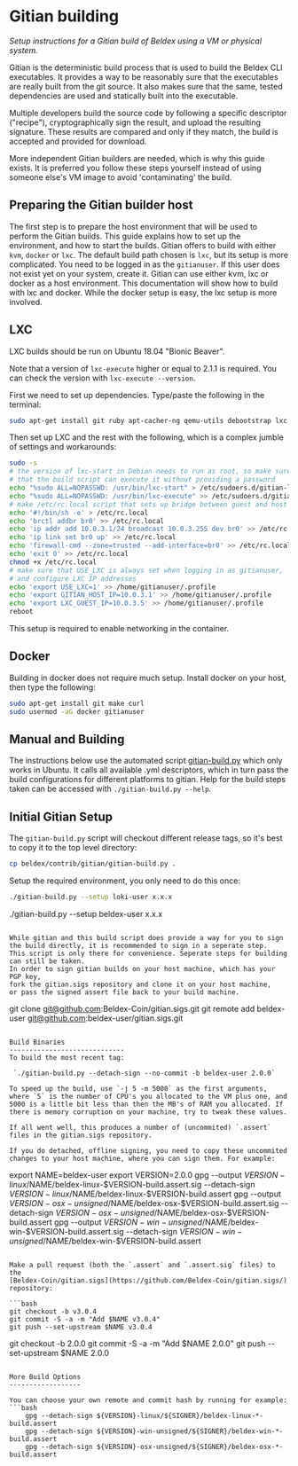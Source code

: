 Gitian building
================

*Setup instructions for a Gitian build of Beldex using a VM or physical system.*

Gitian is the deterministic build process that is used to build the Beldex CLI
executables. It provides a way to be reasonably sure that the
executables are really built from the git source. It also makes sure that
the same, tested dependencies are used and statically built into the executable.

Multiple developers build the source code by following a specific descriptor
("recipe"), cryptographically sign the result, and upload the resulting signature.
These results are compared and only if they match, the build is accepted and provided
for download.

More independent Gitian builders are needed, which is why this guide exists.
It is preferred you follow these steps yourself instead of using someone else's
VM image to avoid 'contaminating' the build.

Preparing the Gitian builder host
---------------------------------

The first step is to prepare the host environment that will be used to perform the Gitian builds.
This guide explains how to set up the environment, and how to start the builds.
Gitian offers to build with either `kvm`, `docker` or `lxc`. The default build
path chosen is `lxc`, but its setup is more complicated. You need to be logged in as the `gitianuser`. 
If this user does not exist yet on your system, create it. Gitian can use
either kvm, lxc or docker as a host environment. This documentation will show
how to build with lxc and docker. While the docker setup is easy, the lxc setup
is more involved.

LXC
---

LXC builds should be run on Ubuntu 18.04 "Bionic Beaver".

Note that a version of `lxc-execute` higher or equal to 2.1.1 is required.
You can check the version with `lxc-execute --version`.

First we need to set up dependencies. Type/paste the following in the terminal:

```bash
sudo apt-get install git ruby apt-cacher-ng qemu-utils debootstrap lxc python-cheetah parted kpartx bridge-utils make ubuntu-archive-keyring curl firewalld
```

Then set up LXC and the rest with the following, which is a complex jumble of settings and workarounds:

```bash
sudo -s
# the version of lxc-start in Debian needs to run as root, so make sure
# that the build script can execute it without providing a password
echo "%sudo ALL=NOPASSWD: /usr/bin/lxc-start" > /etc/sudoers.d/gitian-lxc
echo "%sudo ALL=NOPASSWD: /usr/bin/lxc-execute" >> /etc/sudoers.d/gitian-lxc
# make /etc/rc.local script that sets up bridge between guest and host
echo '#!/bin/sh -e' > /etc/rc.local
echo 'brctl addbr br0' >> /etc/rc.local
echo 'ip addr add 10.0.3.1/24 broadcast 10.0.3.255 dev br0' >> /etc/rc.local
echo 'ip link set br0 up' >> /etc/rc.local
echo 'firewall-cmd --zone=trusted --add-interface=br0' >> /etc/rc.local
echo 'exit 0' >> /etc/rc.local
chmod +x /etc/rc.local
# make sure that USE_LXC is always set when logging in as gitianuser,
# and configure LXC IP addresses
echo 'export USE_LXC=1' >> /home/gitianuser/.profile
echo 'export GITIAN_HOST_IP=10.0.3.1' >> /home/gitianuser/.profile
echo 'export LXC_GUEST_IP=10.0.3.5' >> /home/gitianuser/.profile
reboot
```

This setup is required to enable networking in the container.

Docker
------

Building in docker does not require much setup. Install docker on your host, then type the following:

```bash
sudo apt-get install git make curl
sudo usermod -aG docker gitianuser
```


Manual and Building
-------------------

The instructions below use the automated script [gitian-build.py](gitian-build.py) which only works in Ubuntu. 
It calls all available .yml descriptors, which in turn pass the build configurations for different platforms to gitian.
Help for the build steps taken can be accessed with `./gitian-build.py --help`.

Initial Gitian Setup
--------------------

The `gitian-build.py` script will checkout different release tags, so it's best to copy it to the top level directory:

```bash
cp beldex/contrib/gitian/gitian-build.py .
```

Setup the required environment, you only need to do this once:

```bash
./gitian-build.py --setup loki-user x.x.x
```
./gitian-build.py --setup beldex-user x.x.x
```

While gitian and this build script does provide a way for you to sign the build directly, it is recommended to sign in a seperate step. 
This script is only there for convenience. Seperate steps for building can still be taken.
In order to sign gitian builds on your host machine, which has your PGP key, 
fork the gitian.sigs repository and clone it on your host machine, 
or pass the signed assert file back to your build machine.

```
git clone git@github.com:Beldex-Coin/gitian.sigs.git
git remote add beldex-user git@github.com:beldex-user/gitian.sigs.git
```

Build Binaries
-----------------------------
To build the most recent tag:

 `./gitian-build.py --detach-sign --no-commit -b beldex-user 2.0.0`

To speed up the build, use `-j 5 -m 5000` as the first arguments, where `5` is the number of CPU's you allocated to the VM plus one, and 5000 is a little bit less than then the MB's of RAM you allocated. If there is memory corruption on your machine, try to tweak these values.

If all went well, this produces a number of (uncommited) `.assert` files in the gitian.sigs repository.

If you do detached, offline signing, you need to copy these uncommited changes to your host machine, where you can sign them. For example:

```
export NAME=beldex-user
export VERSION=2.0.0
gpg --output $VERSION-linux/$NAME/beldex-linux-$VERSION-build.assert.sig --detach-sign $VERSION-linux/$NAME/beldex-linux-$VERSION-build.assert
gpg --output $VERSION-osx-unsigned/$NAME/beldex-osx-$VERSION-build.assert.sig --detach-sign $VERSION-osx-unsigned/$NAME/beldex-osx-$VERSION-build.assert
gpg --output $VERSION-win-unsigned/$NAME/beldex-win-$VERSION-build.assert.sig --detach-sign $VERSION-win-unsigned/$NAME/beldex-win-$VERSION-build.assert
```

Make a pull request (both the `.assert` and `.assert.sig` files) to the
[Beldex-Coin/gitian.sigs](https://github.com/Beldex-Coin/gitian.sigs/) repository:

```bash
git checkout -b v3.0.4
git commit -S -a -m "Add $NAME v3.0.4"
git push --set-upstream $NAME v3.0.4
```
git checkout -b 2.0.0
git commit -S -a -m "Add $NAME 2.0.0"
git push --set-upstream $NAME 2.0.0
```

More Build Options
------------------

You can choose your own remote and commit hash by running for example:
```bash
    gpg --detach-sign ${VERSION}-linux/${SIGNER}/beldex-linux-*-build.assert
    gpg --detach-sign ${VERSION}-win-unsigned/${SIGNER}/beldex-win-*-build.assert
    gpg --detach-sign ${VERSION}-osx-unsigned/${SIGNER}/beldex-osx-*-build.assert
```

